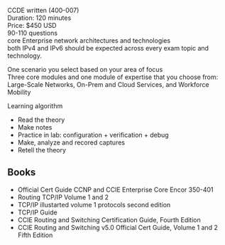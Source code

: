 CCDE written (400-007)  
Duration: 120 minutes  
Price: $450 USD  
90-110 questions  
core Enterprise network architectures and technologies  
both IPv4 and IPv6 should be expected across every exam topic and technology.  






One scenario you select based on your area of focus  
Three core modules and one module of expertise that you choose from: Large-Scale Networks, On-Prem and Cloud Services, and Workforce Mobility  

Learning algorithm
- Read the theory
- Make notes
- Practice in lab: configuration + verification + debug
- Make, analyze and recored captures
- Retell the theory 

## Books
- Official Cert Guide CCNP and CCIE Enterprise Core Encor 350-401 
- Routing TCP/IP Volume 1 and 2
- TCP/IP illustarted volume 1 protocols second edition
- TCP/IP Guide 
- CCIE Routing and Switching Certification Guide, Fourth Edition
- CCIE Routing and Switching v5.0 Official Cert Guide, Volume 1 and 2 Fifth Edition
